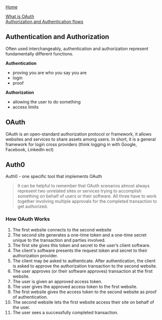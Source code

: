 [Home](README.md)  

[What is OAuth](https://www.csoonline.com/article/3216404/what-is-oauth-how-the-open-authorization-framework-works.html)  
[Authorization and Authentication flows](https://auth0.com/docs/flows)

## Authentication and Authorization
Often used interchangeably, authentication and authorization represent fundamentally different functions.

**Authentication**  
  - proving you are who you say you are  
  - login  
  - proof  


**Authorization**   
  - allowing the user to do something  
  - access limits  

## OAuth
OAuth is an open-standard authorization protocol or framework, it allows websites and services to share assets among users. In short, it is a general framework for login cross providers (think logging in with Google, Facebook, LinkedIn ect)  

## Auth0
Auth0 - one specific tool that implements OAuth

> It can be helpful to remember that OAuth scenarios almost always represent two unrelated sites or services trying to accomplish something on behalf of users or their software. All three have to work together involving multiple approvals for the completed transaction to get authorized.  


### How OAuth Works
1. The first website connects to the second website  
1. The second site generates a one-time token and a one-time secret unique to the transaction and parties involved.  
1. The first site gives this token and secret to the user’s client software.  
1. The client's software presents the request token and secret to their authorization provider.  
1. The client may be asked to authenticate. After authentication, the client is asked to approve the authorization transaction to the second website.  
1. The user approves (or their software approves) transaction at the first website.  
1. The user is given an approved access token.  
1. The user gives the approved access token to the first website.  
1. The first website gives the access token to the second website as proof of authentication.  
1. The second website lets the first website access their site on behalf of the user.  
1. The user sees a successfully completed transaction.  



